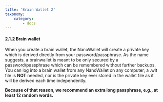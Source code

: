 ```yaml
---
title: 'Brain Wallet 2'
taxonomy:
    category:
        - docs
---
```


#### 2.1.2 Brain wallet
When you create a brain wallet, the NanoWallet will create a private key which is derived directly from your password/passphrase. As the name suggests, a brainwallet is meant to be only secured by a password/passphrase which can be remembered without further backups. You can log into a brain wallet from any NanoWallet on any computer; a .wlt file is **NOT** needed, nor is the private key ever stored in the wallet file as it will be derived each time independently. 

**Because of that reason, we recommend an extra long passphrase, e.g., at least 12 random words.**
 